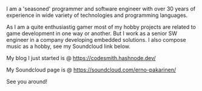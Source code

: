 I am a 'seasoned' programmer and software engineer with over 30 years of experience in wide variety of technologies and programming languages. 

As I am a quite enthusiastig gamer most of my hobby projects are related to game development in one way or another. But I work as a senior SW engineer in a company developing embedded solutions. I also compose music as a hobby, see my Soundcloud link below.

My blog I just started is @ https://codesmith.hashnode.dev/

My Soundcloud page is @ https://soundcloud.com/erno-pakarinen/

See you around!
<!---
codesmith-fi/codesmith-fi is a ✨ special ✨ repository because its `README.md` (this file) appears on your GitHub profile.
You can click the Preview link to take a look at your changes.
--->
